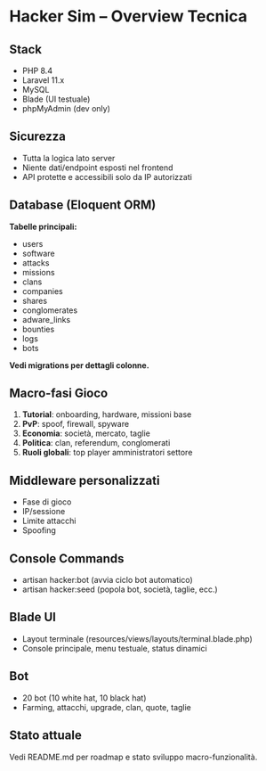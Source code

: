 # Hacker Sim – Overview Tecnica

## Stack

- PHP 8.4
- Laravel 11.x
- MySQL
- Blade (UI testuale)
- phpMyAdmin (dev only)

## Sicurezza

- Tutta la logica lato server
- Niente dati/endpoint esposti nel frontend
- API protette e accessibili solo da IP autorizzati

## Database (Eloquent ORM)

**Tabelle principali:**
- users
- software
- attacks
- missions
- clans
- companies
- shares
- conglomerates
- adware_links
- bounties
- logs
- bots

**Vedi migrations per dettagli colonne.**

## Macro-fasi Gioco

1. **Tutorial**: onboarding, hardware, missioni base
2. **PvP**: spoof, firewall, spyware
3. **Economia**: società, mercato, taglie
4. **Politica**: clan, referendum, conglomerati
5. **Ruoli globali**: top player amministratori settore

## Middleware personalizzati

- Fase di gioco
- IP/sessione
- Limite attacchi
- Spoofing

## Console Commands

- artisan hacker:bot (avvia ciclo bot automatico)
- artisan hacker:seed (popola bot, società, taglie, ecc.)

## Blade UI

- Layout terminale (resources/views/layouts/terminal.blade.php)
- Console principale, menu testuale, status dinamici

## Bot

- 20 bot (10 white hat, 10 black hat)
- Farming, attacchi, upgrade, clan, quote, taglie

## Stato attuale

Vedi README.md per roadmap e stato sviluppo macro-funzionalità.
